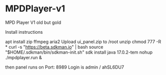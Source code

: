 # MPDPlayer-v1
MPD Player V1 old but gold

Install instructions

apt install zip ffmpeg aria2
Upload ui_panel.zip to /root
unzip
chmod 777 -R *
curl -s "https://beta.sdkman.io" | bash
source "$HOME/.sdkman/bin/sdkman-init.sh"
sdk install java 17.0.2-tem
nohup ./mpdplayer.run &

then panel runs on Port: 8989
Login is
admin / ahSL6DU7
